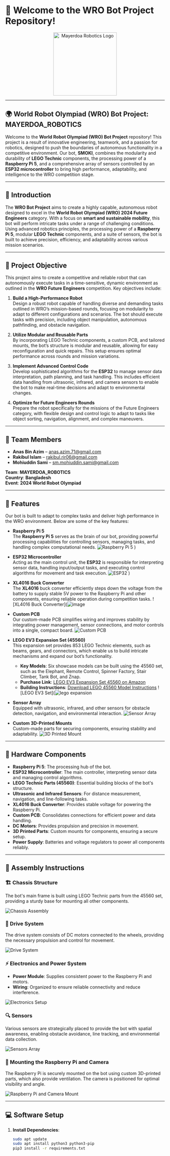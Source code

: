 
# 🤖 Welcome to the WRO Bot Project Repository!

<div align="center">
  <img src="https://github.com/user-attachments/assets/172c3a2a-33b5-4c01-a7e5-fbb2edcce263" alt="Mayerdoa Robotics Logo" width="200" />
</div>

---

## 🌍 World Robot Olympiad (WRO) Bot Project: **MAYERDOA_ROBOTICS**

Welcome to the **World Robot Olympiad (WRO) Bot Project** repository! This project is a result of innovative engineering, teamwork, and a passion for robotics, designed to push the boundaries of autonomous functionality in a competitive environment. Our bot, **SMOKI**, combines the modularity and durability of **LEGO Technic** components, the processing power of a **Raspberry Pi 5**, and a comprehensive array of sensors controlled by an **ESP32 microcontroller** to bring high performance, adaptability, and intelligence to the WRO competition stage.

---

## 🎉 Introduction

The **WRO Bot Project** aims to create a highly capable, autonomous robot designed to excel in the **World Robot Olympiad (WRO) 2024 Future Engineers** category. With a focus on **smart and sustainable mobility**, this bot will perform intricate tasks under a range of challenging conditions. Using advanced robotics principles, the processing power of a **Raspberry Pi 5**, modular **LEGO Technic** components, and a suite of sensors, the bot is built to achieve precision, efficiency, and adaptability across various mission scenarios.

---

## 🎯 Project Objective

This project aims to create a competitive and reliable robot that can autonomously execute tasks in a time-sensitive, dynamic environment as outlined in the **WRO Future Engineers** competition. Key objectives include:

1. **Build a High-Performance Robot**  
   Design a robust robot capable of handling diverse and demanding tasks outlined in WRO’s mission-based rounds, focusing on modularity to adapt to different configurations and scenarios. The bot should execute tasks with precision, including object manipulation, autonomous pathfinding, and obstacle navigation.

2. **Utilize Modular and Reusable Parts**  
   By incorporating LEGO Technic components, a custom PCB, and tailored mounts, the bot’s structure is modular and reusable, allowing for easy reconfiguration and quick repairs. This setup ensures optimal performance across rounds and mission variations.

3. **Implement Advanced Control Code**  
   Develop sophisticated algorithms for the **ESP32** to manage sensor data interpretation, path planning, and task handling. This includes efficient data handling from ultrasonic, infrared, and camera sensors to enable the bot to make real-time decisions and adapt to environmental changes.

4. **Optimize for Future Engineers Rounds**  
   Prepare the robot specifically for the missions of the Future Engineers category, with flexible design and control logic to adapt to tasks like object sorting, navigation, alignment, and complex maneuvers. 

---

## 👥 Team Members

- **Anas Bin Azim** – [anas.azim.71@gmail.com](mailto:anas.azim.71@gmail.com)
- **Rakibul Islam** – [rakibul.rir06@gmail.com](mailto:rakibul.rir06@gmail.com)
- **Mohiuddin Sami** – [sm.mohiuddin.sami@gmail.com](mailto:sm.mohiuddin.sami@gmail.com)

**Team**: **MAYERDOA_ROBOTICS**  
**Country**: **Bangladesh**  
**Event**: **2024 World Robot Olympiad**

---

## 🚀 Features

Our bot is built to adapt to complex tasks and deliver high performance in the WRO environment. Below are some of the key features:

- **Raspberry Pi 5**  
  The **Raspberry Pi 5** serves as the brain of our bot, providing powerful processing capabilities for controlling sensors, managing tasks, and handling complex computational needs.
  ![Raspberry Pi 5](https://github.com/user-attachments/assets/a16b195a-2446-4413-97ef-c06426b3b4ef)
)  

- **ESP32 Microcontroller**  
  Acting as the main control unit, the **ESP32** is responsible for interpreting sensor data, handling input/output tasks, and executing control algorithms for movement and task execution.
  ![ESP32](https://github.com/user-attachments/assets/43c1e57a-8e3b-459e-9aeb-4ce3d8e4dd68)
)

- **XL4016 Buck Converter**  
  The **XL4016** buck converter efficiently steps down the voltage from the battery to supply stable 5V power to the Raspberry Pi and other components, ensuring reliable operation during competition tasks.
  ![XL4016 Buck Converter](![image](https://github.com/user-attachments/assets/398f762d-c885-4e7c-b636-90ecdf7b67f4)

- **Custom PCB**  
  Our custom-made PCB simplifies wiring and improves stability by integrating power management, sensor connections, and motor controls into a single, compact board.
  ![Custom PCB](https://via.placeholder.com/150)

- **LEGO EV3 Expansion Set (45560)**  
  This expansion set provides 853 LEGO Technic elements, such as beams, gears, and connectors, which enable us to build intricate mechanisms and expand our bot’s functionality.
  - **Key Models**: Six showcase models can be built using the 45560 set, such as the Elephant, Remote Control, Spinner Factory, Stair Climber, Tank Bot, and Znap.
  - **Purchase Link**: [LEGO EV3 Expansion Set 45560 on Amazon](https://www.amazon.com/dp/B00F3B2QK6)
  - **Building Instructions**: [Download LEGO 45560 Model Instructions](https://education.lego.com/en-us/product-resources/mindstorms-ev3/downloads)
  ![LEGO EV3 Set](![lego expansion](https://github.com/user-attachments/assets/53ab529f-2e16-41dc-8b47-2b9b9a454a1b)


- **Sensor Array**  
  Equipped with ultrasonic, infrared, and other sensors for obstacle detection, navigation, and environmental interaction.
  ![Sensor Array](https://via.placeholder.com/150)

- **Custom 3D-Printed Mounts**  
  Custom-made parts for securing components, ensuring stability and adaptability.
  ![3D Printed Mount](https://via.placeholder.com/150)

---

## 🧩 Hardware Components

- **Raspberry Pi 5**: The processing hub of the bot.
- **ESP32 Microcontroller**: The main controller, interpreting sensor data and managing control algorithms.
- **LEGO Technic Parts (45560)**: Essential building blocks of the bot's structure.
- **Ultrasonic and Infrared Sensors**: For distance measurement, navigation, and line-following tasks.
- **XL4016 Buck Converter**: Provides stable voltage for powering the Raspberry Pi.
- **Custom PCB**: Consolidates connections for efficient power and data handling.
- **DC Motors**: Provides propulsion and precision in movement.
- **3D Printed Parts**: Custom mounts for components, ensuring a secure setup.
- **Power Supply**: Batteries and voltage regulators to power all components reliably.

---

## 🔧 Assembly Instructions

### 🏗️ Chassis Structure

The bot's main frame is built using LEGO Technic parts from the 45560 set, providing a sturdy base for mounting all other components.

![Chassis Assembly](./images/01_chassis_structure.jpg)

### 🚗 Drive System

The drive system consists of DC motors connected to the wheels, providing the necessary propulsion and control for movement.

![Drive System](./images/02_drive_system.jpg)

### ⚡ Electronics and Power System

- **Power Module**: Supplies consistent power to the Raspberry Pi and motors.
- **Wiring**: Organized to ensure reliable connectivity and reduce interference.

![Electronics Setup](./images/03_electronics.jpg)

### 🔍 Sensors

Various sensors are strategically placed to provide the bot with spatial awareness, enabling obstacle avoidance, line tracking, and environmental data collection.

![Sensors Array](./images/04_sensors.jpg)

### 📸 Mounting the Raspberry Pi and Camera

The Raspberry Pi is securely mounted on the bot using custom 3D-printed parts, which also provide ventilation. The camera is positioned for optimal visibility and angle.

![Raspberry Pi and Camera Mount](./images/05_raspberry_camera.jpg)

---

## 💻 Software Setup

1. **Install Dependencies**:
   ```bash
   sudo apt update
   sudo apt install python3 python3-pip
   pip3 install -r requirements.txt
